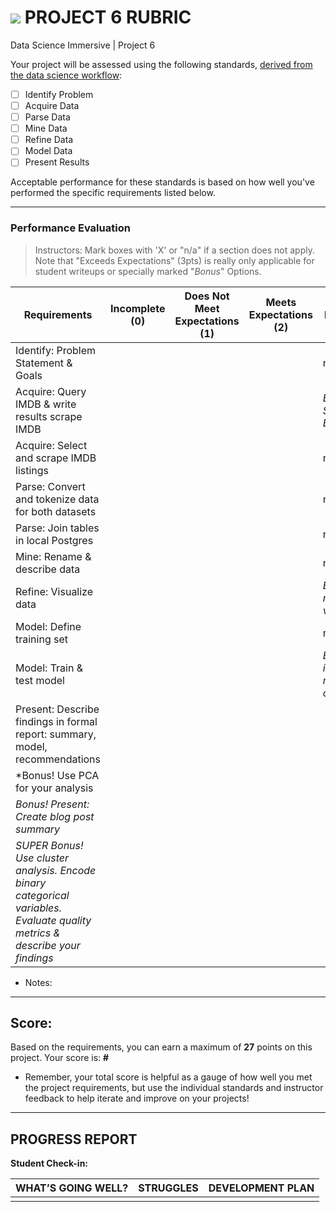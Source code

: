 # ![](https://ga-dash.s3.amazonaws.com/production/assets/logo-9f88ae6c9c3871690e33280fcf557f33.png) PROJECT 6 RUBRIC
Data Science Immersive | Project 6 						

Your project will be assessed using the following standards, [derived from the data science workflow](../../../../resources/syllabus/DSI-workflow-v1.pdf):

- [ ] Identify Problem
- [ ] Acquire Data
- [ ] Parse Data
- [ ] Mine Data
- [ ] Refine Data		
- [ ] Model Data
- [ ] Present Results

Acceptable performance for these standards is based on how well you've performed the specific requirements listed below.

---

### Performance Evaluation
> Instructors: Mark boxes with 'X' or "n/a" if a section does not apply. Note that "Exceeds Expectations" (3pts) is really only applicable for student writeups or specially marked "*Bonus*" Options.

| Requirements | Incomplete (0) | Does Not Meet Expectations (1) | Meets Expectations (2) | Exceeds Expectations (3) |
|---|---|---|---|---|
| Identify: Problem Statement & Goals | | | | n/a |
| Acquire: Query IMDB & write results scrape IMDB | | | | *Bonus: Scrape with BeautifulSoup* |
| Acquire: Select and scrape IMDB listings | | | | n/a |
| Parse: Convert and tokenize data for both datasets | | | | n/a |
| Parse: Join tables in local Postgres | | | | n/a |
| Mine: Rename & describe data | | | | n/a |
| Refine: Visualize data | | | | *Bonus: Use multiple data viz tools* |
| Model: Define training set | | | | n/a |
| Model: Train & test model | | | | *Bonus: How is model at risk of overfitting?* |
| Present: Describe findings in formal report: summary, model, recommendations | | | | |
| *Bonus! Use PCA for your analysis | | | | |
| *Bonus! Present: Create blog post summary* | | | | |
| *SUPER Bonus! Use cluster analysis. Encode binary categorical variables. Evaluate quality metrics & describe your findings* | | | | |


- Notes:


---

## Score:
Based on the requirements, you can earn a maximum of  **27**  points on this project. Your score is: **#**

- Remember, your total score is helpful as a gauge of how well you met the project requirements, but use the individual standards and instructor feedback to help iterate and improve on your projects!

---

## PROGRESS REPORT
**Student Check-in:**

|WHAT’S GOING WELL?|STRUGGLES|DEVELOPMENT PLAN|
|---|---|---|
| | | |

